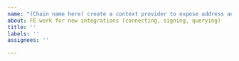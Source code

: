```yaml
---
name: "(Chain name here) create a context provider to expose address and wallet logic"
about: FE work for new integrations (connecting, signing, querying)
title: ''
labels: ''
assignees: ''

---
```



